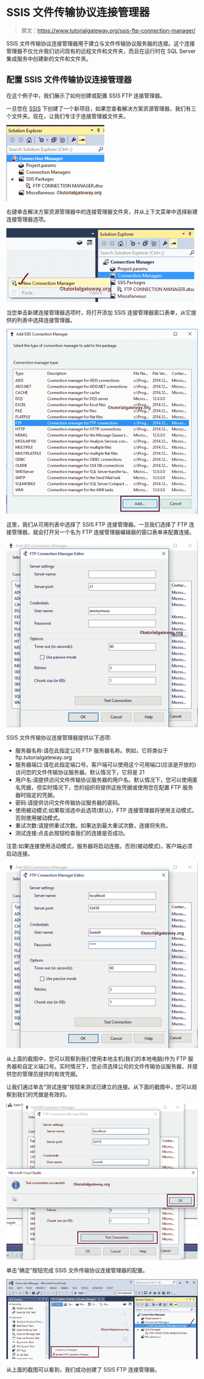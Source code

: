 # SSIS 文件传输协议连接管理器

> 原文：<https://www.tutorialgateway.org/ssis-ftp-connection-manager/>

SSIS 文件传输协议连接管理器用于建立与文件传输协议服务器的连接。这个连接管理器不仅允许我们访问现有的远程文件和文件夹，而且在运行时在 SQL Server 集成服务中创建新的文件和文件夹。

## 配置 SSIS 文件传输协议连接管理器

在这个例子中，我们展示了如何创建或配置 SSIS FTP 连接管理器。

一旦您在 [SSIS](https://www.tutorialgateway.org/ssis/) 下创建了一个新项目，如果您查看解决方案资源管理器，我们有三个文件夹。现在，让我们专注于连接管理器文件夹。

![SSIS FTP Connection Manager 1](img/6aae80294e1c406290c62840d5508612.png)

右键单击解决方案资源管理器中的连接管理器文件夹，并从上下文菜单中选择新建连接管理器选项。

![SSIS FTP Connection Manager 2](img/def1a2744ed0fe3694be5d59eeb61428.png)

当您单击新建连接管理器选项时，将打开添加 SSIS 连接管理器窗口表单，从它提供的列表中选择连接管理器。

![SSIS FTP Connection Manager 3](img/94490324f3459ef729d832030f89e326.png)

这里，我们从可用列表中选择了 SSIS FTP 连接管理器。一旦我们选择了 FTP 连接管理器，就会打开另一个名为 FTP 连接管理器编辑器的窗口表单来配置连接。

![SSIS FTP Connection Manager 4](img/ef8590bed11e41388fc1fcb57bf67f2a.png)

SSIS 文件传输协议连接管理器提供以下选项:

*   服务器名称:请在此指定公司 FTP 服务器名称。例如，它将类似于 ftp.tutorialgateway.org
*   服务器端口:请在此指定端口号。客户端可以使用这个可用端口(应该是开放的)访问您的文件传输协议服务器。默认情况下，它将是 21
*   用户名:请提供访问文件传输协议服务器的用户名。默认情况下，您可以使用匿名凭据，但实时情况下，您的组织将提供这些凭据或使用您在配置 FTP 服务器时指定的凭据。
*   密码:请提供访问文件传输协议服务器的密码。
*   使用被动模式:如果取消选中此选项(默认)，FTP 连接管理器将使用主动模式，否则使用被动模式。
*   重试次数:请提供重试次数。如果达到最大重试次数，连接将失败。
*   测试连接:点击此按钮检查我们的连接是否成功。

注意:如果连接使用活动模式，服务器将启动连接。否则(被动模式)，客户端必须启动连接。

![SSIS FTP Connection Manager 5](img/b39b580ac96500b74997c0c0bc8eab1b.png)

从上面的截图中，您可以观察到我们使用本地主机(我们的本地电脑)作为 FTP 服务器和自定义端口号。实时情况下，您必须选择公司的文件传输协议服务器，并提供您的管理员提供的有效凭据。

让我们通过单击“测试连接”按钮来测试已建立的连接。从下面的截图中，您可以观察到我们的凭据是有效的。

![SSIS FTP Connection Manager 6](img/fc306e80cb6dcf51a46182a4a80e3324.png)

单击“确定”按钮完成 SSIS 文件传输协议连接管理器的配置。

![SSIS FTP Connection Manager 7](img/b81b9639cbc4e60998af01d9db60d5fe.png)

从上面的截图可以看到，我们成功创建了 SSIS FTP 连接管理器。